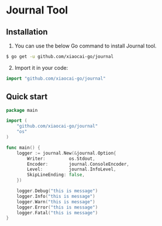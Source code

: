 # Journal Tool

## Installation
1. You can use the below Go command to install Journal tool.

```sh
$ go get -u github.com/xiaocai-go/journal
```

2. Import it in your code:

```go
import "github.com/xiaocai-go/journal"
```

## Quick start
```go
package main

import (
	"github.com/xiaocai-go/journal"
	"os"
)

func main() {
	logger := journal.New(&journal.Option{
		Writer:         os.Stdout,
		Encoder:        journal.ConsoleEncoder,
		Level:          journal.InfoLevel,
		SkipLineEnding: false,
	})

	logger.Debug("this is message")
	logger.Info("this is message")
	logger.Warn("this is message")
	logger.Error("this is message")
	logger.Fatal("this is message")
}
```